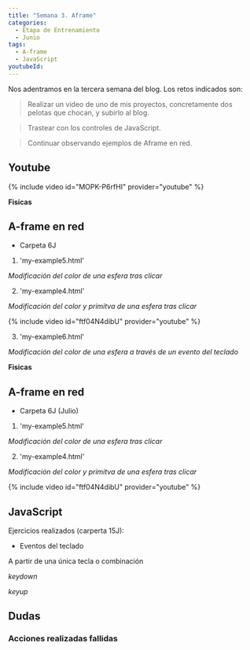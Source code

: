 ```yaml
---
title: "Semana 3. Aframe"
categories:
  - Etapa de Entrenamiento
  - Junio
tags:
  - A-frame
  - JavaScript
youtubeId: 
---
```



Nos adentramos en la tercera semana del blog. Los retos indicados son:

> Realizar un video de uno de mis proyectos, concretamente dos pelotas que chocan, y subirlo al blog.

> Trastear con los controles de JavaScript.

> Continuar observando ejemplos de Aframe en red. 

## **Youtube**

{% include video id="MOPK-P6rfHI" provider="youtube" %}


**Fisicas**


## **A-frame en red**

* Carpeta 6J

1. 'my-example5.html'

*Modificación del color de una esfera tras clicar*

2. 'my-example4.html'

*Modificación del color y primitva de una esfera tras clicar*

{% include video id="ftf04N4dibU" provider="youtube" %}

3. 'my-example6.html'

*Modificación del color de una esfera a través de un evento del teclado*

**Fisicas**

## **A-frame en red**

* Carpeta 6J (Julio)

1. 'my-example5.html'

*Modificación del color de una esfera tras clicar*

2. 'my-example4.html'

*Modificación del color y primitva de una esfera tras clicar*

{% include video id="ftf04N4dibU" provider="youtube" %}

## **JavaScript** 


Ejercicios realizados (carperta 15J):

* Eventos del teclado

A partir de una única tecla o combinación

*keydown* 

*keyup*

## **Dudas**

### Acciones realizadas fallidas



